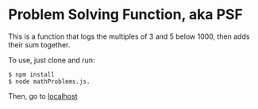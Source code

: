 # Problem Solving Function, aka PSF

This is a function that logs the multiples of 3 and 5 below 1000, then adds their sum together.

To use, just clone and run:
````
$ npm install
$ node mathProblems.js.
````
Then, go to [localhost](http://localhost:3000)
